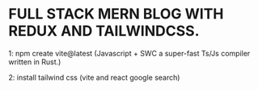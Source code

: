 # FULL STACK MERN BLOG WITH REDUX AND TAILWINDCSS.
1: npm create vite@latest (Javascript + SWC a super-fast Ts/Js compiler written in Rust.)

2: install tailwind css (vite and react google search)